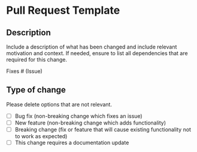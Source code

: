 # Pull Request Template

## Description

Include a description of what has been changed and include relevant motivation and context.
If needed, ensure to list all dependencies that are required for this change.

Fixes # (Issue)

## Type of change

Please delete options that are not relevant.

- [ ] Bug fix (non-breaking change which fixes an issue)
- [ ] New feature (non-breaking change which adds functionality)
- [ ] Breaking change (fix or feature that will cause existing functionality not to work as expected)
- [ ] This change requires a documentation update
